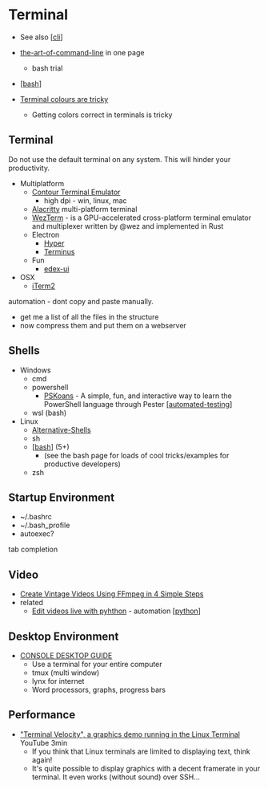 Terminal
========

* See also [[cli]]

* [the-art-of-command-line](https://github.com/jlevy/the-art-of-command-line) in one page
  * bash trial

* [[bash]]

* [Terminal colours are tricky](https://jvns.ca/blog/2024/10/01/terminal-colours/)
  * Getting colors correct in terminals is tricky

Terminal
--------

Do not use the default terminal on any system. This will hinder your productivity.

* Multiplatform
  * [Contour Terminal Emulator](http://contour-terminal.org/)
    * high dpi - win, linux, mac
  * [Alacritty](https://github.com/alacritty/alacritty) multi-platform terminal
  * [WezTerm](https://wezfurlong.org/wezterm/) - is a GPU-accelerated cross-platform terminal emulator and multiplexer written by @wez and implemented in Rust
  * Electron
    * [Hyper](https://hyper.is/)
    * [Terminus](https://www.electronjs.org/apps/terminus)
  * Fun
    * [edex-ui](https://github.com/GitSquared/edex-ui)
* OSX
  * [iTerm2](https://www.iterm2.com/)

automation - dont copy and paste manually.
  - get me a list of all the files in the structure
  - now compress them and put them on a webserver

Shells
------

* Windows
  * cmd
  * powershell
    * [PSKoans](https://github.com/vexx32/PSKoans) -  A simple, fun, and interactive way to learn the PowerShell language through Pester [[automated-testing]]
  * wsl (bash)
* Linux
  * [Alternative-Shells](https://github.com/oilshell/oil/wiki/Alternative-Shells)
  * sh
  * [[bash]] (5+)
    * (see the bash page for loads of cool tricks/examples for productive developers)
  * zsh


Startup Environment
-------------------

* ~/.bashrc
* ~/.bash_profile
* autoexec?

tab completion


Video
-----

* [Create Vintage Videos Using FFmpeg in 4 Simple Steps](https://ottverse.com/create-vintage-videos-using-ffmpeg/)
* related
  * [Edit videos live with pyhthon](https://github.com/Zulko/moviepy) - automation [[python]]

Desktop Environment
-------------------

* [CONSOLE DESKTOP GUIDE](https://pspodcasting.net/dan/blog/2018/console_desktop.html)
  * Use a terminal for your entire computer
  * tmux (multi window)
  * lynx for internet
  * Word processors, graphs, progress bars


Performance
----------

* ["Terminal Velocity", a graphics demo running in the Linux Terminal](https://www.youtube.com/watch?v=MWcuI2SXA-A) YouTube 3min
  * If you think that Linux terminals are limited to displaying text, think again!
  * It's quite possible to display graphics with a decent framerate in your terminal. It even works (without sound) over SSH...

[//begin]: # "Autogenerated link references for markdown compatibility"
[cli]: cli.md "CLI Command Line Interface"
[bash]: bash.md "bash"
[automated-testing]: automated-testing.md "Automated Testing"
[python]: python.md "python3"
[//end]: # "Autogenerated link references"